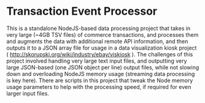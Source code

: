 Transaction Event Processor
===========

This is a standalone NodeJS-based data processing project that takes in very large (~4GB TSV files) of commerce transactions, and processes them and augments the data with additional remote API information, and then outputs it to a JSON array file for usage in a data visualization kiosk project ( http://skorupski.org/wiki/industry/ebay/viskiosk ). The challenges of this project involved handling very large text input files, and outputting very large JSON-based (one JSON object per line) output files, while not slowing down and overloading NodeJS memory usage (streaming data processing is key here). There are scripts in this project that tweak the Node memory usage parameters to help with the processing speed, if required for even larger input files. 